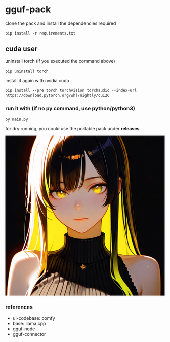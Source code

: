 
# gguf-pack

clone the pack and install the dependencies required
```
pip install -r requirements.txt
```

## cuda user
uninstall torch (if you executed the command above)
```
pip uninstall torch
```
install it again with nvidia cuda
```
pip install --pre torch torchvision torchaudio --index-url https://download.pytorch.org/whl/nightly/cu126
```

### run it with (if no py command, use python/python3)
```
py main.py
```
for dry running, you could use the portable pack under **releases**

![screenshot](https://raw.githubusercontent.com/calcuis/comfy/master/gguf-pack.png)

### references
- ui-codebase: comfy
- base: llama.cpp
- gguf-node
- gguf-connector
